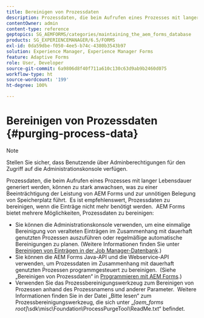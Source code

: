 ```yaml
---
title: Bereinigen von Prozessdaten
description: Prozessdaten, die beim Aufrufen eines Prozesses mit langer Lebensdauer generiert werden, können zu stark anwachsen, was zu einer Beeinträchtigung der Leistung von AEM Forms und zur unnötigen Belegung von Speicherplatz führt.  Erfahren Sie, wie Sie Prozessdaten bereinigen können.
contentOwner: admin
content-type: reference
geptopics: SG_AEMFORMS/categories/maintaining_the_aem_forms_database
products: SG_EXPERIENCEMANAGER/6.5/FORMS
exl-id: 0da59dbe-f050-4ee5-b74c-4380b3543b97
solution: Experience Manager, Experience Manager Forms
feature: Adaptive Forms
role: User, Developer
source-git-commit: 6a9806d8f40f711a610c130c63d9ab9b2460d075
workflow-type: ht
source-wordcount: '199'
ht-degree: 100%

---
```


# Bereinigen von Prozessdaten {#purging-process-data}

>[!NOTE]
> 
> Stellen Sie sicher, dass Benutzende über Adminberechtigungen für den Zugriff auf die Administrationskonsole verfügen.

Prozessdaten, die beim Aufrufen eines Prozesses mit langer Lebensdauer generiert werden, können zu stark anwachsen, was zu einer Beeinträchtigung der Leistung von AEM Forms und zur unnötigen Belegung von Speicherplatz führt.  Es ist empfehlenswert, Prozessdaten zu bereinigen, wenn die Einträge nicht mehr benötigt werden.  AEM Forms bietet mehrere Möglichkeiten, Prozessdaten zu bereinigen:

* Sie können die Administrationskonsole verwenden, um eine einmalige Bereinigung von veralteten Einträgen im Zusammenhang mit dauerhaft genutzten Prozessen auszuführen oder regelmäßige automatische Bereinigungen zu planen. (Weitere Informationen finden Sie unter [Bereinigen von Einträgen in der Job Manager-Datenbank](/help/forms/using/admin-help/purge-records-job-manager-database.md#purge-records-from-the-job-manager-database).)
* Sie können die AEM Forms Java-API und die Webservice-API verwenden, um Prozessdaten im Zusammenhang mit dauerhaft genutzten Prozessen programmgesteuert zu bereinigen.  (Siehe „Bereinigen von Prozessdaten“ in [Programmieren mit AEM Forms](https://www.adobe.com/go/learn_aemforms_programming_63_de).)
* Verwenden Sie das Prozessbereinigungswerkzeug zum Bereinigen von Prozessen anhand des Prozessnamens und anderer Parameter.  Weitere Informationen finden Sie in der Datei „Bitte lesen“ zum Prozessbereinigungswerkzeug, die sich unter „*[aem_forms root]*\sdk\misc\Foundation\ProcessPurgeTool\ReadMe.txt“ befindet.

